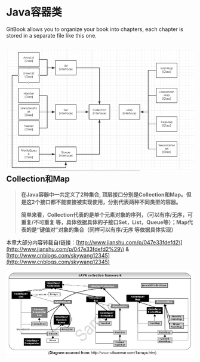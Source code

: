 # Java容器类

GitBook allows you to organize your book into chapters, each chapter is stored in a separate file like this one.

## ![](/assets/import.png)**Collection和Map**

> **在Java容器中一共定义了2种集合, 顶层接口分别是Collection和Map。但是这2个接口都不能直接被实现使用，分别代表两种不同类型的容器。**
>
> **简单来看，Collection代表的是单个元素对象的序列，（可以有序/无序，可重复/不可重复 等，具体依据具体的子接口Set，List，Queue等）；Map代表的是“键值对”对象的集合（同样可以有序/无序 等依据具体实现）**

本章大部分内容转载自\(链接：[http://www.jianshu.com/p/047e33fdefd2\](http://www.jianshu.com/p/047e33fdefd2%29\) & [http://www.cnblogs.com/skywang12345](http://www.cnblogs.com/skywang12345)

![](/assets/ksdalfk.png)

